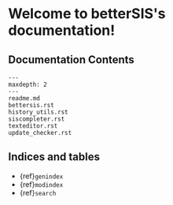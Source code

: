 
# Welcome to betterSIS's documentation!

## Documentation Contents

```{toctree}
---
maxdepth: 2
---
readme.md
bettersis.rst
history_utils.rst
siscompleter.rst
texteditor.rst
update_checker.rst
```

## Indices and tables

* {ref}`genindex`
* {ref}`modindex`
* {ref}`search`
